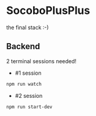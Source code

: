# SocoboPlusPlus
the final stack :-)

## Backend
2 terminal sessions needed!
- #1 session
```bash
npm run watch
```
- #2 session
```bash
npm run start-dev
```
